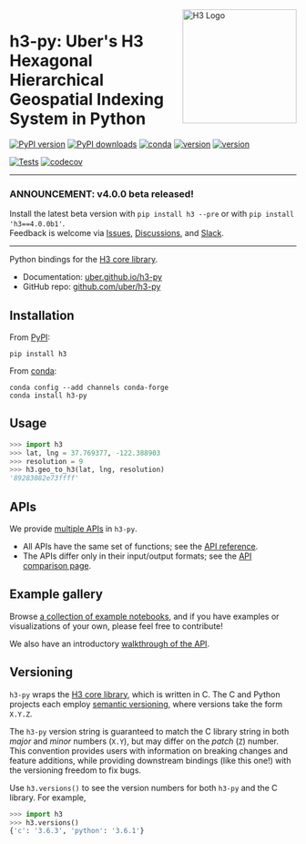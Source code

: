 <img align="right" src="https://uber.github.io/img/h3Logo-color.svg" alt="H3 Logo" width="200">

# **h3-py**: Uber's H3 Hexagonal Hierarchical Geospatial Indexing System in Python

<!-- TODO: have a nice 3d image of hexagons up front -->

[![PyPI version](https://badge.fury.io/py/h3.svg)](https://badge.fury.io/py/h3)
[![PyPI downloads](https://img.shields.io/pypi/dm/h3.svg)](https://pypistats.org/packages/h3)
[![conda](https://img.shields.io/conda/vn/conda-forge/h3-py.svg)](https://anaconda.org/conda-forge/h3-py)
[![version](https://img.shields.io/badge/h3-v3.7.1-blue.svg)](https://github.com/uber/h3/releases/tag/v3.7.1)
[![version](https://img.shields.io/badge/License-Apache%202.0-blue.svg)](https://github.com/uber/h3-py/blob/master/LICENSE)

[![Tests](https://github.com/uber/h3-py/workflows/tests/badge.svg)](https://github.com/uber/h3-py/actions)
[![codecov](https://codecov.io/gh/uber/h3-py/branch/master/graph/badge.svg)](https://codecov.io/gh/uber/h3-py)

----
### ANNOUNCEMENT: v4.0.0 beta released!
Install the latest beta version with `pip install h3 --pre`
or with
`pip install 'h3==4.0.0b1'`. <br>
Feedback is welcome via
[Issues](https://github.com/uber/h3-py/issues/new),
[Discussions](https://github.com/uber/h3/discussions),
and
[Slack](https://join.slack.com/t/h3-core/shared_invite/zt-g6u5r1hf-W_~uVJmfeiWtMQuBGc1NNg).

----

Python bindings for the [H3 core library](https://h3geo.org/).

- Documentation: [uber.github.io/h3-py](https://uber.github.io/h3-py)
- GitHub repo: [github.com/uber/h3-py](https://github.com/uber/h3-py)

## Installation

From [PyPI](https://pypi.org/project/h3/):

```console
pip install h3
```

From [conda](https://github.com/conda-forge/h3-py-feedstock):

```console
conda config --add channels conda-forge
conda install h3-py
```


## Usage

```python
>>> import h3
>>> lat, lng = 37.769377, -122.388903
>>> resolution = 9
>>> h3.geo_to_h3(lat, lng, resolution)
'89283082e73ffff'
```


## APIs

[api_comparison]: https://uber.github.io/h3-py/api_comparison
[api_reference]: https://uber.github.io/h3-py/api_reference

We provide [multiple APIs][api_comparison] in `h3-py`.

- All APIs have the same set of functions;
  see the [API reference][api_reference].
- The APIs differ only in their input/output formats;
  see the [API comparison page][api_comparison].


## Example gallery

Browse [a collection of example notebooks](https://github.com/uber/h3-py-notebooks),
and if you have examples or visualizations of your own, please feel free
to contribute!

[walkthrough]: https://nbviewer.jupyter.org/github/uber/h3-py-notebooks/blob/master/notebooks/usage.ipynb

We also have an introductory [walkthrough of the API][walkthrough].


## Versioning

<!-- todo: this should just be the h3.versions() docstring, yeah? -->

`h3-py` wraps the [H3 core library](https://github.com/uber/h3),
which is written in C.
The C and Python projects each employ
[semantic versioning](https://semver.org/),
where versions take the form `X.Y.Z`.

The `h3-py` version string is guaranteed to match the C library string
in both *major* and *minor* numbers (`X.Y`), but may differ on the
*patch* (`Z`) number.
This convention provides users with information on breaking changes and
feature additions, while providing downstream bindings (like this one!)
with the versioning freedom to fix bugs.

Use `h3.versions()` to see the version numbers for both
`h3-py` and the C library. For example,

```python
>>> import h3
>>> h3.versions()
{'c': '3.6.3', 'python': '3.6.1'}
```
